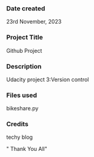 ### Date created
23rd November, 2023

### Project Title
Github Project 

### Description
Udacity project 3:Version control

### Files used
bikeshare.py

### Credits
techy blog

" Thank You All" 

